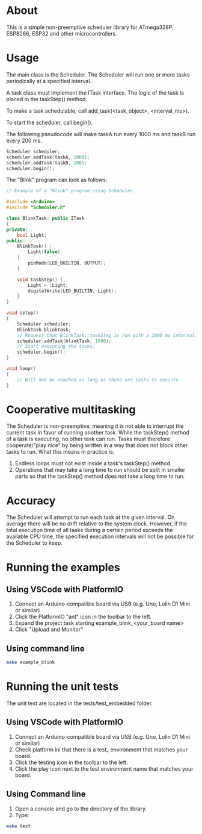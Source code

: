# About
This is a simple non-preemptive scheduler library for ATmega328P, ESP8266, ESP32 and other microcontrollers.

# Usage
The main class is the Scheduler. The Scheduler will run one or more tasks periodically at a specified interval.

A task class must implement the ITask interface. The logic of the task is placed in the taskStep() method. 

To make a task schedulable, call add_task(<task_object>, <interval_ms>).

To start the scheduler, call begin().

The following pseudocode will make taskA run every 1000 ms and taskB run every 200 ms.
```C++
Scheduler scheduler;
scheduler.addTask(taskA, 1000);
scheduler.addTask(taskB, 200);
scheduler.begin();
```

The "Blink" program can look as follows:
```C++
// Example of a "Blink" program using Scheduler.

#include <Arduino>
#include "Scheduler.h"

class BlinkTask: public ITask
{
private:
    bool Light;
public:
    BlinkTask() :
        Light(false)
    {
        pinMode(LED_BUILTIN, OUTPUT);
    }

    void taskStep() {
        Light = !Light;
        digitalWrite(LED_BUILTIN, Light);
    }
}

void setup()
{
    Scheduler scheduler;
    BlinkTask blinkTask;
    // Request that BlinkTask::taskStep is run with a 1000 ms interval.
    scheduler.addTask(blinkTask, 1000);  
    // Start executing the tasks.
    scheduler.begin();  
}

void loop()
{
    // Will not be reached as long as there are tasks to execute
}
```

# Cooperative multitasking
The Scheduler is non-preemptive, meaning it is not able to interrupt the current task in favor of running another task. While the taskStep() method of a task is executing, no other task can run. Tasks must therefore cooperate/"play nice" by being written in a way that does not block other tasks to run. What this means in practice is:
1. Endless loops must not exist inside a task's taskStep() method.
2. Operations that may take a long time to run should be split in smaller parts so that the taskStep() method does not take a long time to run.

# Accuracy
The Scheduler will attempt to run each task at the given interval. On average there will be no drift relative to the system clock. However, if the total execution time of all tasks during a certain period exceeds the available CPU time, the specified execution intervals will not be possible for the Scheduler to keep.

# Running the examples
## Using VSCode with PlatformIO
1. Connect an Arduino-compatible board via USB (e.g. Uno, Lolin D1 Mini or similar)
2. Click the PlatformIO "ant" icon in the toolbar to the left.
3. Expand the project task starting example_blink_<your_board name>
4. Click "Upload and Monitor"

## Using command line
```sh
make example_blink
```


# Running the unit tests
The unit test are located in the tests/test_embedded folder.

## Using VSCode with PlatformIO
1. Connect an Arduino-compatible board via USB (e.g. Uno, Lolin D1 Mini or similar)
2. Check platform.ini that there is a test_<boardname> environment that matches your board.
3. Click the testing icon in the toolbar to the left.
4. Click the play icon next to the test environment name that matches your board.

## Using Command line
1. Open a console and go to the directory of the library.
2. Type: 
```sh
make test
```
